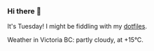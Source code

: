 ### Hi there :wave:

It's Tuesday! I might be fiddling with my [dotfiles](https://github.com/bewuethr/dotfiles).

Weather in Victoria BC: partly cloudy, at +15°C.
